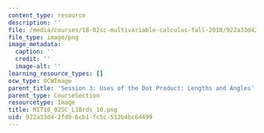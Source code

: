 ```yaml
---
content_type: resource
description: ''
file: /media/courses/18-02sc-multivariable-calculus-fall-2010/922a33d42fd06cb1fc5c512b4bc64499_MIT18_02SC_L1Brds_10.png
file_type: image/png
image_metadata:
  caption: ''
  credit: ''
  image-alt: ''
learning_resource_types: []
ocw_type: OCWImage
parent_title: 'Session 3: Uses of the Dot Product: Lengths and Angles'
parent_type: CourseSection
resourcetype: Image
title: MIT18_02SC_L1Brds_10.png
uid: 922a33d4-2fd0-6cb1-fc5c-512b4bc64499
---
```

